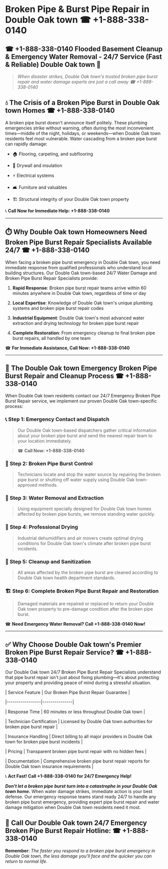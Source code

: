 # Broken Pipe & Burst Pipe Repair in Double Oak town ☎ +1-888-338-0140  
## ☎ +1-888-338-0140 Flooded Basement Cleanup & Emergency Water Removal - 24/7 Service (Fast & Reliable) Double Oak town 🚨  

> *When disaster strikes, Double Oak town's trusted broken pipe burst repair and water damage experts are just a call away ☎ +1-888-338-0140*  

## 💧 The Crisis of a Broken Pipe Burst in Double Oak town Homes ☎ +1-888-338-0140  

A broken pipe burst doesn't announce itself politely. These plumbing emergencies strike without warning, often during the most inconvenient times—middle of the night, holidays, or weekends—when Double Oak town residents feel most vulnerable. Water cascading from a broken pipe burst can rapidly damage:  

* 🏠 Flooring, carpeting, and subflooring  
* 🧱 Drywall and insulation  
* ⚡ Electrical systems  
* 🛋️ Furniture and valuables  
* 🏗️ Structural integrity of your Double Oak town property  

📞 **Call Now for Immediate Help: +1-888-338-0140**  

---  

## ⏱️ Why Double Oak town Homeowners Need Broken Pipe Burst Repair Specialists Available 24/7 ☎ +1-888-338-0140  

When facing a broken pipe burst emergency in Double Oak town, you need immediate response from qualified professionals who understand local building structures. Our Double Oak town-based 24/7 Water Damage and Broken Pipe Burst Repair Specialists provide:  

1. **Rapid Response**: Broken pipe burst repair teams arrive within 60 minutes anywhere in Double Oak town, regardless of time or day  
2. **Local Expertise**: Knowledge of Double Oak town's unique plumbing systems and broken pipe burst repair codes  
3. **Industrial Equipment**: Double Oak town's most advanced water extraction and drying technology for broken pipe burst repair  
4. **Complete Restoration**: From emergency cleanup to final broken pipe burst repairs, all handled by one team  

☎ **For Immediate Assistance, Call Now: +1-888-338-0140**  

---  

## 🔧 The Double Oak town Emergency Broken Pipe Burst Repair and Cleanup Process ☎ +1-888-338-0140  

When Double Oak town residents contact our 24/7 Emergency Broken Pipe Burst Repair service, we implement our proven Double Oak town-specific process:  

### 📞 Step 1: Emergency Contact and Dispatch  
> Our Double Oak town-based dispatchers gather critical information about your broken pipe burst and send the nearest repair team to your location immediately.  
> ☎ **Call Now: +1-888-338-0140**  

### 🚿 Step 2: Broken Pipe Burst Control  
> Technicians locate and stop the water source by repairing the broken pipe burst or shutting off water supply using Double Oak town-approved methods.  

### 🌊 Step 3: Water Removal and Extraction  
> Using equipment specially designed for Double Oak town homes affected by broken pipe bursts, we remove standing water quickly.  

### 💨 Step 4: Professional Drying  
> Industrial dehumidifiers and air movers create optimal drying conditions for Double Oak town's climate after broken pipe burst incidents.  

### 🧼 Step 5: Cleanup and Sanitization  
> All areas affected by the broken pipe burst are cleaned according to Double Oak town health department standards.  

### 🏗️ Step 6: Complete Broken Pipe Burst Repair and Restoration  
> Damaged materials are repaired or replaced to return your Double Oak town property to pre-damage condition after the broken pipe burst.  

☎ **Need Emergency Water Removal? Call +1-888-338-0140 Now!**  

---  

## ✅ Why Choose Double Oak town's Premier Broken Pipe Burst Repair Service? ☎ +1-888-338-0140  

Our Double Oak town 24/7 Broken Pipe Burst Repair Specialists understand that pipe burst repair isn't just about fixing plumbing—it's about protecting your property and providing peace of mind during a stressful situation.  

| Service Feature | Our Broken Pipe Burst Repair Guarantee |  
|-----------------|---------------|  
| Response Time | 60 minutes or less throughout Double Oak town |  
| Technician Certification | Licensed by Double Oak town authorities for broken pipe burst repair |  
| Insurance Handling | Direct billing to all major providers in Double Oak town for broken pipe burst incidents |  
| Pricing | Transparent broken pipe burst repair with no hidden fees |  
| Documentation | Comprehensive broken pipe burst repair reports for Double Oak town insurance requirements |  

📞 **Act Fast! Call +1-888-338-0140 for 24/7 Emergency Help!**  

***Don't let a broken pipe burst turn into a catastrophe in your Double Oak town home.*** When water damage strikes, immediate action is your best defense. Our emergency response teams stand ready 24/7 to handle any broken pipe burst emergency, providing expert pipe burst repair and water damage mitigation when Double Oak town residents need it most.  

## 📱 Call Our Double Oak town 24/7 Emergency Broken Pipe Burst Repair Hotline: ☎ +1-888-338-0140  

**Remember**: *The faster you respond to a broken pipe burst emergency in Double Oak town, the less damage you'll face and the quicker you can return to normal life.*